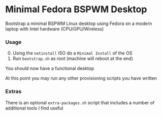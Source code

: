 # Minimal Fedora BSPWM Desktop

Bootstrap a minimal BSPWM Linux desktop using Fedora on a modern laptop with Intel hardware (CPU/GPU/Wireless)

### Usage

0. Using the `netinstall` ISO do a `Minimal Install` of the OS
1. Run `bootstrap.sh` as root (machine will reboot at the end)

You should now have a functional desktop

At this point you may run any other provisioning scripts you have written

### Extras

There is an optional `extra-packages.sh` script that includes a number of additional tools I find useful
